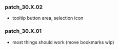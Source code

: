 ### patch_30.X.02
- tooltip button area, selection icon

### patch_30.X.01
- most things should work (move bookmarks wip) 
